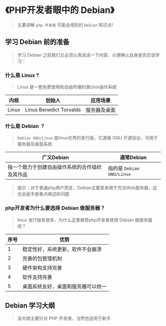 # 《PHP开发者眼中的 Debian》

> 主要讲解 `php 开发者` 可能会用到的 `Debian` 知识点!

## 学习 Debian 前的准备

> 学习 Debian 之前我们又必须认真阅读一下内容，以便确认自身是否应该学习：

### 什么是 Linux ?

> Linux 是一套免费使用和自由传播的类Unix操作系统

| 内核    | 创始人                     | 应用场景   |
| ----- | ----------------------- | ------ |
| Linux | Linus Benedict Torvalds | 服务器及桌面 |

### 什么是 Debian ？

> `Debian GNU/Linux` 是linux优秀的发行版，它遵循 GNU 开源协议，可用于服务器及桌面系统

| 广义Debian                | 通常Debian               |
| ----------------------- | ---------------------- |
| 指一个致力于创建自由操作系统的合作组织及其作品 | 指的是 `Debian GNU/Linux` |

> 提示：对于普通php用户而言，Debian主要拿来用于充当Web服务器，这也会是手册重点阐述的问题

### php开发者为什么要选择 Debian 做服务器？

> linux 发行版有很多，为什么这里推荐php开发者使用 Debian 做服务器呢？

| 序号  | 优势                |
| --- | ----------------- |
| 1   | 稳定性好，系统更新，软件不会崩溃  |
| 2   | 完善的包管理机制          |
| 3   | 硬件架构支持完善          |
| 4   | 软件支持完善            |
| 5   | 桌面系统友好，桌面和服务器可以统一 |

## Debian 学习大纲

> 该大纲主要针对 PHP 开发者，当然也适用于新手

```shell


```
